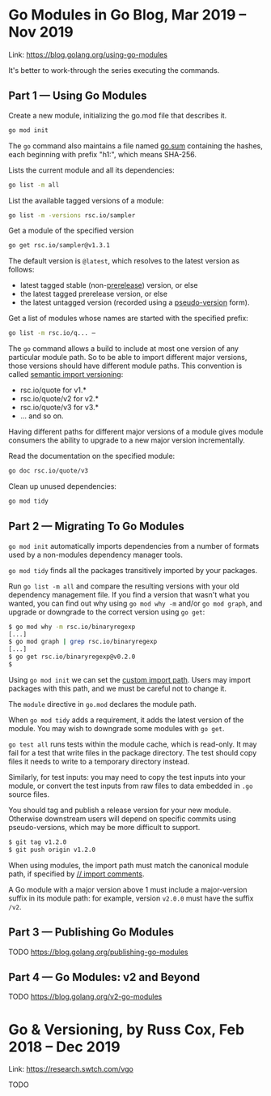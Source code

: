 # Go Modules in Go Blog, Mar 2019 – Nov 2019

Link: https://blog.golang.org/using-go-modules

It's better to work-through the series executing the commands.

## Part 1 — Using Go Modules

Create a new module, initializing the go.mod file that describes it.
```sh
go mod init 
```

The `go` command also maintains a file named
[go.sum](https://golang.org/cmd/go/#hdr-Module_authentication_using_go_sum)
containing the hashes, each beginning with prefix "h1:", which means SHA-256.

Lists the current module and all its dependencies:

```sh
go list -m all
```

List the available tagged versions of a module:
```sh
go list -m -versions rsc.io/sampler
```

Get a module of the specified version
```sh
go get rsc.io/sampler@v1.3.1
```

The default version is `@latest`, which resolves to the latest version as follows:

* latest tagged stable (non-[prerelease](https://semver.org/#spec-item-9))
  version, or else
* the latest tagged prerelease version, or else
* the latest untagged version (recorded using a
  [pseudo-version](https://golang.org/cmd/go/#hdr-Pseudo_versions) form).

Get a list of modules whose names are started with the specified prefix:

```sh
go list -m rsc.io/q... — 
```

The `go` command allows a build to include at most one version of any
particular module path.  So to be able to import different major versions,
those versions should have different module paths.  This convention is called
[semantic import versioning](https://research.swtch.com/vgo-import):

* rsc.io/quote for v1.*
* rsc.io/quote/v2 for v2.*
* rsc.io/quote/v3 for v3.*
* ... and so on. 

Having different paths for different major versions of a module gives module
consumers the ability to upgrade to a new major version incrementally.

Read the documentation on the specified module:

```sh
go doc rsc.io/quote/v3
```

Clean up unused dependencies:

```sh
go mod tidy
```

## Part 2 — Migrating To Go Modules

`go mod init` automatically imports dependencies from a number of formats used
by a non-modules dependency manager tools.

`go mod tidy` finds all the packages transitively imported by your packages.

Run `go list -m all` and compare the resulting versions with your old
dependency management file.  If you find a version that wasn't what you wanted,
you can find out why using `go mod why -m` and/or `go mod graph`, and upgrade
or downgrade to the correct version using `go get`:

```sh
$ go mod why -m rsc.io/binaryregexp
[...]
$ go mod graph | grep rsc.io/binaryregexp
[...]
$ go get rsc.io/binaryregexp@v0.2.0
$
```

Using `go mod init` we can set the [custom import
path](https://golang.org/cmd/go/#hdr-Remote_import_paths). Users may import
packages with this path, and we must be careful not to change it.

The `module` directive in `go.mod` declares the module path.

When `go mod tidy` adds a requirement, it adds the latest version of the
module.  You may wish to downgrade some modules with `go get`.

`go test all` runs tests within the module cache, which is read-only.
It may fail for a test that write files in the package directory.  The
test should copy files it needs to write to a temporary directory instead.

Similarly, for test inputs: you may need to copy the test inputs into your
module, or convert the test inputs from raw files to data embedded in `.go`
source files.

You should tag and publish a release version for your new module.  Otherwise
downstream users will depend on specific commits using pseudo-versions, which
may be more difficult to support.

```sh
$ git tag v1.2.0
$ git push origin v1.2.0
```

When using modules, the import path must match the canonical module path, if
specified by [// import
comments](https://golang.org/cmd/go/#hdr-Import_path_checking).

A Go module with a major version above 1 must include a major-version suffix in
its module path: for example, version `v2.0.0` must have the suffix `/v2`.

## Part 3 — Publishing Go Modules

TODO https://blog.golang.org/publishing-go-modules

## Part 4 — Go Modules: v2 and Beyond

TODO https://blog.golang.org/v2-go-modules

# Go & Versioning, by Russ Cox, Feb 2018 – Dec 2019

Link: https://research.swtch.com/vgo

TODO
